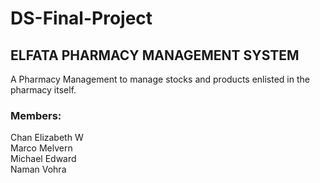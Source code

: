 # DS-Final-Project
## ELFATA PHARMACY MANAGEMENT SYSTEM

A Pharmacy Management to manage stocks and products enlisted in the pharmacy itself. 


### Members:

Chan Elizabeth W  
Marco Melvern  
Michael Edward  
Naman Vohra  
